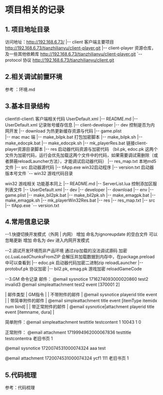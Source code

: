 # 项目相关的记录
## 1. 项目地址目录
访问地址：http://192.168.6.73/
|-- client   客户端主要项目    http://192.168.6.73/tianzhilianyu/client-player.git
|-- client-player  资源仓库，及一些其他依赖库   http://192.168.6.73/tianzhilianyu/client-player.git
`-- protocol   协议   http://192.168.6.73/tianzhilianyu/client.git

## 2.相关调试前置环境
参考 ：环境.md

## 3.基本目录结构
client\tl-client\ 客户端相关代码
UserDefault.xml 
|-- README.md 
|-- UserDefault.xml 记录账号缓存信息
|-- client-developer
|-- dev 控制是否为内网开发
|-- download 为热更新缓存资源与代码
|-- game.plist  
|-- mac  mac 端
|-- make_bilpk.bat 打包加密脚本
|-- make_bilpk.sh
|-- make_edocpk.bat
|-- make_edocpk.sh
|-- mk_playerRes.bat 链接client-player资源目录脚本
|-- res       启动器代码资源与加密代码  （bil.pk, edoc.pk    这两个文件为加密代码，运行会优先加载这两个文件中的代码，如果需要调试需删除（或者屏蔽reloadLauncher方法），才能调试启动器代码）
|-- res_map.txt  本地md5文件
|-- src          启动器源代码
|-- tlApp.exe    win32启动程序
|-- version.txt  启动器版本号文件
`-- win32        游戏代码目录


win32 游戏相关  功能基本同上
|-- README.md
|-- ServerList.lua 控制添加区服列表文件
|-- UserDefault.xml
|-- dev
|-- developer
|-- download
|-- env
|-- game.plist
|-- make_bil2pk.bat
|-- make_bil2pk.sh
|-- make_emagpk.bat
|-- make_emagpk.sh
|-- mk_playerWin32Res.bat
|-- res
|-- res_map.txt 
|-- src
|-- tlApp.exe
`-- version.txt

## 4.常用信息记录
--1.快捷切换开发模式（外网 | 内网）
增加 命名为ignoreupdate 的空白文件 可以忽略更新
增加 命名为 dev 进入内网开发模式

--2.调试开发环境而非产品环境
通过zip加载的没法调试源码
加密 cc.LuaLoadChunksFromZIP 会解压并加载数据到内存中，在package.preload中可以查看到
|-- edoc.pk 启动器代码加密二进制zip  reloadLauncher
|-- protobuf.pk 协议加密
|-- bil2.pk, emag.pk 游戏加密  reloadGameCode

--3.GM 命令记录
邮件：
@email sysnotice 1716274093000020860 test2 invalid3
@email simpleattachment test2 event [370001 2]


| 邮件类型 | GM指令 |
| 不带附件的邮件 | @email sysnotice playerid title event |
| 带简单附件的邮件 | @email simpleattachment title event [itemType itemidx num bind] |
| 带正常附件的邮件 | @email sysnotice|attachment playerid title event [itemname, dura] |


简单附件：@email simpleattachment testtitle testcontent 1 10043 1 0

正常附件：
@email attachment 1719994962000067836 testtitle testcontentra 老旧书页 1



@email sysnotice 1720074531000074324 aaa test

@email attachment 1720074531000074324 ycf1 111 老旧书页 1

## 5.代码梳理
参考：代码梳理









